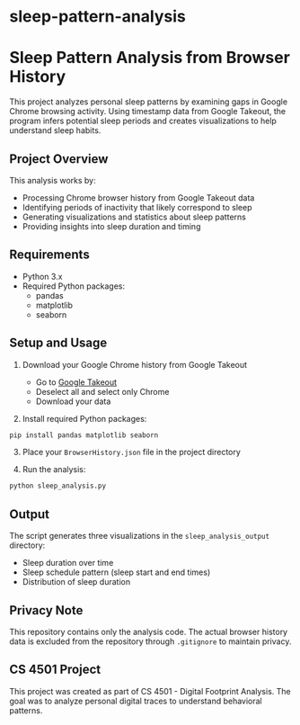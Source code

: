 # sleep-pattern-analysis
# Sleep Pattern Analysis from Browser History

This project analyzes personal sleep patterns by examining gaps in Google Chrome browsing activity. Using timestamp data from Google Takeout, the program infers potential sleep periods and creates visualizations to help understand sleep habits.

## Project Overview

This analysis works by:
- Processing Chrome browser history from Google Takeout data
- Identifying periods of inactivity that likely correspond to sleep
- Generating visualizations and statistics about sleep patterns
- Providing insights into sleep duration and timing

## Requirements

- Python 3.x
- Required Python packages:
  - pandas
  - matplotlib
  - seaborn

## Setup and Usage

1. Download your Google Chrome history from Google Takeout
   - Go to [Google Takeout](https://takeout.google.com)
   - Deselect all and select only Chrome
   - Download your data

2. Install required Python packages:
```bash
pip install pandas matplotlib seaborn
```

3. Place your `BrowserHistory.json` file in the project directory

4. Run the analysis:
```bash
python sleep_analysis.py
```

## Output

The script generates three visualizations in the `sleep_analysis_output` directory:
- Sleep duration over time
- Sleep schedule pattern (sleep start and end times)
- Distribution of sleep duration

## Privacy Note

This repository contains only the analysis code. The actual browser history data is excluded from the repository through `.gitignore` to maintain privacy.

## CS 4501 Project

This project was created as part of CS 4501 - Digital Footprint Analysis. The goal was to analyze personal digital traces to understand behavioral patterns.